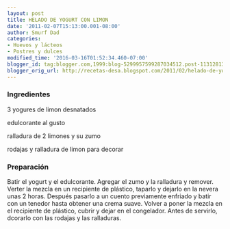 ```yaml
---
layout: post
title: HELADO DE YOGURT CON LIMON
date: '2011-02-07T15:13:00.001-08:00'
author: Smurf Dad
categories:
- Huevos y lácteos
- Postres y dulces
modified_time: '2016-03-16T01:52:34.460-07:00'
blogger_id: tag:blogger.com,1999:blog-5299957599287034512.post-1131281351790699783
blogger_orig_url: http://recetas-desa.blogspot.com/2011/02/helado-de-yogurt-con-limon.html
---
```


<h3>Ingredientes</h3>
3 yogures de limon desnatados

edulcorante al gusto

ralladura de 2 limones y su zumo

rodajas y ralladura de limon para decorar

<h3>Preparación</h3>
Batir el yogurt y el edulcorante. Agregar el zumo y la ralladura y remover. Verter la mezcla en un recipiente de plástico, taparlo y dejarlo en la nevera unas 2 horas. Después pasarlo a un cuento previamente enfriado y batir con un tenedor hasta obtener una crema suave. Volver a poner la mezcla en el recipiente de plástico, cubrir y dejar en el congelador. Antes de servirlo, dcorarlo con las rodajas y las ralladuras.